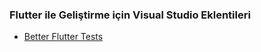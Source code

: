 ### Flutter ile Geliştirme için Visual Studio Eklentileri

- [Better Flutter Tests](https://marketplace.visualstudio.com/items?itemName=andreasblech.better-tests)
